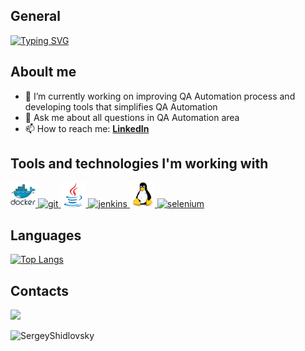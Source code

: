 <h2 align="left">General</h2>
<a href="https://git.io/typing-svg"><img src="https://readme-typing-svg.herokuapp.com?font=Arial&size=32&pause=1000&color=0e75b6&background=2586FF00&width=1200&lines=Hi+there+👋,+I'+m+Sergey+-+QA+Automation+Engineer+from+Ukraine" alt="Typing SVG" /></a>

<h2 align="left">Aboult me</h3>

- 🔭 I’m currently working on improving QA Automation process and developing tools that simplifies QA Automation
- 💬 Ask me about all questions in QA Automation area
- 📫 How to reach me: **[LinkedIn](https://ua.linkedin.com/in/shidlovskys)**

<h2 align="left">Tools and technologies I'm working with </h3>

  <p align="left"> 
 
  <a href="https://www.docker.com/" target="_blank" rel="noreferrer"> <img src="https://raw.githubusercontent.com/devicons/devicon/master/icons/docker/docker-original-wordmark.svg" alt="docker" width="40" height="40"/> </a> 
  <a href="https://git-scm.com/" target="_blank" rel="noreferrer"> <img src="https://www.vectorlogo.zone/logos/git-scm/git-scm-icon.svg" alt="git" width="40" height="40"/> </a> 
  <a href="https://www.java.com" target="_blank" rel="noreferrer"> <img src="https://raw.githubusercontent.com/devicons/devicon/master/icons/java/java-original.svg" alt="java" width="40" height="40"/> </a> 
  <a href="https://www.jenkins.io" target="_blank" rel="noreferrer"> <img src="https://www.vectorlogo.zone/logos/jenkins/jenkins-icon.svg" alt="jenkins" width="40" height="40"/> </a>
  <a href="https://www.linux.org/" target="_blank" rel="noreferrer"> <img src="https://raw.githubusercontent.com/devicons/devicon/master/icons/linux/linux-original.svg" alt="linux" width="40" height="40"/> </a>
  <a href="https://www.selenium.dev" target="_blank" rel="noreferrer"> <img src="https://raw.githubusercontent.com/detain/svg-logos/780f25886640cef088af994181646db2f6b1a3f8/svg/selenium-logo.svg" alt="selenium" width="40" height="40"/> </a>
</p>

<h2 align="left">Languages</h3>

[![Top Langs](https://github-readme-stats.vercel.app/api/top-langs/?username=SergeyShidlovsky&layout=compact)](https://github.com/SergeyShidlovsky/github-readme-stats)


<h2 align="left">Contacts</h3>
<p align="left"> 
<a href="https://ua.linkedin.com/in/shidlovskys">
  <img height="30" src="https://user-images.githubusercontent.com/46517096/166973395-19676cd8-f8ec-4abf-83ff-da8243505b82.png"/>
</a>
<p align="left"> <img src="https://komarev.com/ghpvc/?username=SergeyShidlovsky&label=Profile%20views&color=0e75b6&style=flat-square" alt="SergeyShidlovsky" /> </p>
